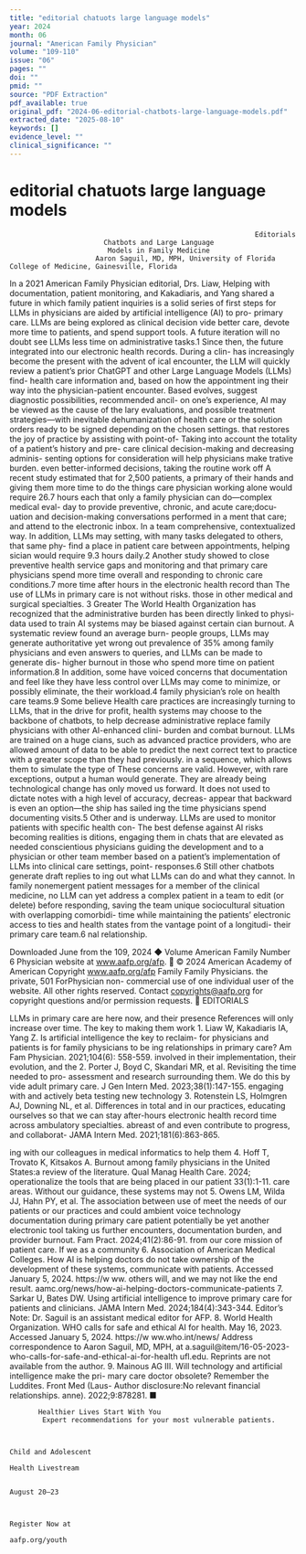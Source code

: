 ```yaml
---
title: "editorial chatuots large language models"
year: 2024
month: 06
journal: "American Family Physician"
volume: "109-110"
issue: "06"
pages: ""
doi: ""
pmid: ""
source: "PDF Extraction"
pdf_available: true
original_pdf: "2024-06-editorial-chatbots-large-language-models.pdf"
extracted_date: "2025-08-10"
keywords: []
evidence_level: ""
clinical_significance: ""
---
```


# editorial chatuots large language models

                                                                Editorials
                           Chatbots and Large Language
                            Models in Family Medicine
                         Aaron Saguil, MD, MPH, University of Florida College of Medicine, Gainesville, Florida


In a 2021 American Family Physician editorial, Drs. Liaw,                           Helping with documentation, patient monitoring, and
Kakadiaris, and Yang shared a future in which family                             patient inquiries is a solid series of first steps for LLMs in
physicians are aided by artificial intelligence (AI) to pro-                     primary care. LLMs are being explored as clinical decision
vide better care, devote more time to patients, and spend                        support tools. A future iteration will no doubt see LLMs
less time on administrative tasks.1 Since then, the future                       integrated into our electronic health records. During a clin-
has increasingly become the present with the advent of                           ical encounter, the LLM will quickly review a patient’s prior
ChatGPT and other Large Language Models (LLMs) find-                             health care information and, based on how the appointment
ing their way into the physician-patient encounter. Based                        evolves, suggest diagnostic possibilities, recommended ancil-
on one’s experience, AI may be viewed as the cause of the                        lary evaluations, and possible treatment strategies—with
inevitable dehumanization of health care or the solution                         orders ready to be signed depending on the chosen settings.
that restores the joy of practice by assisting with point-of-                    Taking into account the totality of a patient’s history and pre-
care clinical decision-making and decreasing adminis-                            senting options for consideration will help physicians make
trative burden.                                                                  even better-informed decisions, taking the routine work off
   A recent study estimated that for 2,500 patients, a primary                   of their hands and giving them more time to do the things
care physician working alone would require 26.7 hours each                       that only a family physician can do—complex medical eval-
day to provide preventive, chronic, and acute care;​docu-                        uation and decision-making conversations performed in a
ment that care;​and attend to the electronic inbox. In a team                    comprehensive, contextualized way. In addition, LLMs may
setting, with many tasks delegated to others, that same phy-                     find a place in patient care between appointments, helping
sician would require 9.3 hours daily.2 Another study showed                      to close preventive health service gaps and monitoring and
that primary care physicians spend more time overall and                         responding to chronic care conditions.7
more time after hours in the electronic health record than                          The use of LLMs in primary care is not without risks.
those in other medical and surgical specialties. 3 Greater                       The World Health Organization has recognized that the
administrative burden has been directly linked to physi-                         data used to train AI systems may be biased against certain
cian burnout. A systematic review found an average burn-                         people groups, LLMs may generate authoritative yet wrong
out prevalence of 35% among family physicians and even                           answers to queries, and LLMs can be made to generate dis-
higher burnout in those who spend more time on patient                           information.8 In addition, some have voiced concerns that
documentation and feel like they have less control over                          LLMs may come to minimize, or possibly eliminate, the
their workload.4                                                                 family physician’s role on health care teams.9 Some believe
   Health care practices are increasingly turning to LLMs,                       that in the drive for profit, health systems may choose to
the backbone of chatbots, to help decrease administrative                        replace family physicians with other AI-enhanced clini-
burden and combat burnout. LLMs are trained on a huge                            cians, such as advanced practice providers, who are allowed
amount of data to be able to predict the next correct text                       to practice with a greater scope than they had previously.
in a sequence, which allows them to simulate the type of                         These concerns are valid. However, with rare exceptions,
output a human would generate. They are already being                            technological change has only moved us forward. It does not
used to dictate notes with a high level of accuracy, decreas-                    appear that backward is even an option—the ship has sailed
ing the time physicians spend documenting visits.5 Other                         and is underway.
LLMs are used to monitor patients with specific health con-                         The best defense against AI risks becoming realities is
ditions, engaging them in chats that are elevated as needed                      conscientious physicians guiding the development and
to a physician or other team member based on a patient’s                         implementation of LLMs into clinical care settings, point-
responses.6 Still other chatbots generate draft replies to                       ing out what LLMs can do and what they cannot. In family
nonemergent patient messages for a member of the clinical                        medicine, no LLM can yet address a complex patient in a
team to edit (or delete) before responding, saving the team                      unique sociocultural situation with overlapping comorbidi-
time while maintaining the patients’ electronic access to                        ties and health states from the vantage point of a longitudi-
their primary care team.6                                                        nal relationship.

 Downloaded
June        from the 109,
     2024 ◆ Volume   American Family
                          Number  6 Physician website at www.aafp.org/afp.        © 2024 American Academy of American
                                                                           Copyright
                                                            www.aafp.org/afp                                              Family
                                                                                                              Family Physicians.     the private, 501
                                                                                                                                 ForPhysician     non-
commercial use of one individual user of the website. All other rights reserved. Contact copyrights@aafp.org for copyright questions and/or permission requests.
                                                              EDITORIALS


  LLMs in primary care are here now, and their presence               References
will only increase over time. The key to making them work             1. Liaw W, Kakadiaris IA, Yang Z. Is artificial intelligence the key to reclaim-
for physicians and patients is for family physicians to be               ing relationships in primary care? Am Fam Physician. 2021;​104(6):​
                                                                         558-559.
involved in their implementation, their evolution, and the
                                                                      2. Porter J, Boyd C, Skandari MR, et al. Revisiting the time needed to pro-
assessment and research surrounding them. We do this by                  vide adult primary care. J Gen Intern Med. 2023;​38(1):​147-155.
engaging with and actively beta testing new technology                3. Rotenstein LS, Holmgren AJ, Downing NL, et al. Differences in total and
in our practices, educating ourselves so that we can stay                after-hours electronic health record time across ambulatory specialties.
abreast of and even contribute to progress, and collaborat-              JAMA Intern Med. 2021;​181(6):​863-865.

ing with our colleagues in medical informatics to help them           4. Hoff T, Trovato K, Kitsakos A. Burnout among family physicians in the
                                                                         United States:​a review of the literature. Qual Manag Health Care. 2024;​
operationalize the tools that are being placed in our patient            33(1):​1-11.
care areas. Without our guidance, these systems may not               5. Owens LM, Wilda JJ, Hahn PY, et al. The association between use of
meet the needs of our patients or our practices and could                ambient voice technology documentation during primary care patient
potentially be yet another electronic tool taking us further             encounters, documentation burden, and provider burnout. Fam Pract.
                                                                         2024;​41(2):​86-91.
from our core mission of patient care. If we as a community
                                                                      6. Association of American Medical Colleges. How AI is helping doctors
do not take ownership of the development of these systems,               communicate with patients. Accessed January 5, 2024. https://​w ww.
others will, and we may not like the end result.                         aamc.org/news/how-ai-helping-doctors-communicate-patients
                                                                      7. Sarkar U, Bates DW. Using artificial intelligence to improve primary care
                                                                         for patients and clinicians. JAMA Intern Med. 2024;​184(4):​343-344.
 Editor’s Note:​ Dr. Saguil is an assistant medical editor for AFP.
                                                                      8. World Health Organization. WHO calls for safe and ethical AI for health.
                                                                         May 16, 2023. Accessed January 5, 2024. https://​w ww.who.int/news/
Address correspondence to Aaron Saguil, MD, MPH, at a.saguil@​           item/16-05-2023-who-calls-for-safe-and-ethical-ai-for-health
ufl.edu. Reprints are not available from the author.                  9. Mainous AG III. Will technology and artificial intelligence make the pri-
                                                                         mary care doctor obsolete? Remember the Luddites. Front Med (Laus-
Author disclosure:​No relevant financial relationships.                  anne). 2022;​9:​878281. ■




           Healthier Lives Start With You
            Expert recommendations for your most vulnerable patients.


                                                                                       Child and Adolescent
                                                                                        Health Livestream

                                                                                                             August 20–23


                                                                                                                      Register Now at
                                                                                                                      aafp.org/youth

